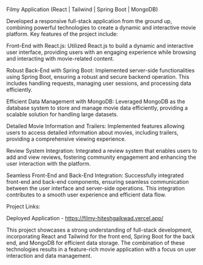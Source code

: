 Filmy Application (React | Tailwind | Spring Boot | MongoDB)

Developed a responsive full-stack application from the ground up, combining powerful technologies to create a dynamic and interactive movie platform. Key features of the project include:

Front-End with React.js: Utilized React.js to build a dynamic and interactive user interface, providing users with an engaging experience while browsing and interacting with movie-related content.

Robust Back-End with Spring Boot: Implemented server-side functionalities using Spring Boot, ensuring a robust and secure backend operation. This includes handling requests, managing user sessions, and processing data efficiently.

Efficient Data Management with MongoDB: Leveraged MongoDB as the database system to store and manage movie data efficiently, providing a scalable solution for handling large datasets.

Detailed Movie Information and Trailers: Implemented features allowing users to access detailed information about movies, including trailers, providing a comprehensive viewing experience.

Review System Integration: Integrated a review system that enables users to add and view reviews, fostering community engagement and enhancing the user interaction with the platform.

Seamless Front-End and Back-End Integration: Successfully integrated front-end and back-end components, ensuring seamless communication between the user interface and server-side operations. This integration contributes to a smooth user experience and efficient data flow.

Project Links:

Deployed Application - https://filmy-hiteshgaikwad.vercel.app/


This project showcases a strong understanding of full-stack development, incorporating React and Tailwind for the front end, Spring Boot for the back end, and MongoDB for efficient data storage. The combination of these technologies results in a feature-rich movie application with a focus on user interaction and data management.
